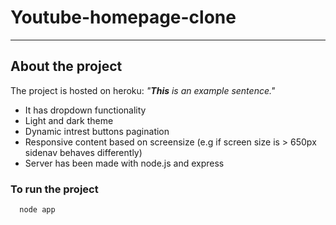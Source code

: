 # Youtube-homepage-clone
---

## About the project
The project is hosted on heroku: _"<strong>This</strong> is an example sentence."_
* It has dropdown functionality
* Light and dark theme
* Dynamic intrest buttons pagination 
* Responsive content based on screensize (e.g if screen size is > 650px sidenav behaves differently)
* Server has been made with node.js and express

### To run the project 
```bash
  node app
```
